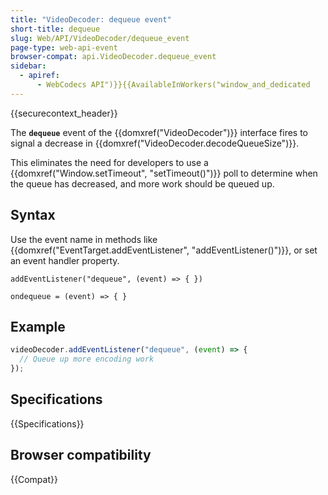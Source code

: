 ```yaml
---
title: "VideoDecoder: dequeue event"
short-title: dequeue
slug: Web/API/VideoDecoder/dequeue_event
page-type: web-api-event
browser-compat: api.VideoDecoder.dequeue_event
sidebar:
  - apiref:
      - WebCodecs API")}}{{AvailableInWorkers("window_and_dedicated
---
```


{{securecontext_header}}

The **`dequeue`** event of the {{domxref("VideoDecoder")}} interface fires to signal a decrease in {{domxref("VideoDecoder.decodeQueueSize")}}.

This eliminates the need for developers to use a {{domxref("Window.setTimeout", "setTimeout()")}} poll to determine when the queue has decreased, and more work should be queued up.

## Syntax

Use the event name in methods like {{domxref("EventTarget.addEventListener", "addEventListener()")}}, or set an event handler property.

```js-nolint
addEventListener("dequeue", (event) => { })

ondequeue = (event) => { }
```

## Example

```js
videoDecoder.addEventListener("dequeue", (event) => {
  // Queue up more encoding work
});
```

## Specifications

{{Specifications}}

## Browser compatibility

{{Compat}}
